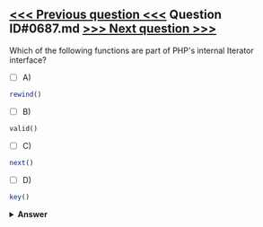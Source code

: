 [<<< Previous question <<<](0686.md)   Question ID#0687.md   [>>> Next question >>>](0688.md)
---

Which of the following functions are part of PHP's internal Iterator interface?

- [ ] A)
```php
rewind()
```

- [ ] B)
```php
valid()
```

- [ ] C)
```php
next()
```

- [ ] D)
```php
key()
```


<details><summary><b>Answer</b></summary>
<p>
  Answer: <strong>A, B, C, D</strong>
</p>
</details>

